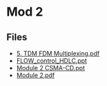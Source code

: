 # Mod 2

## Files

- [5. TDM  FDM Multiplexing.pdf](5.%20TDM%20%20FDM%20Multiplexing.pdf)
- [FLOW_control_HDLC.ppt](FLOW_control_HDLC.ppt)
- [Module 2 CSMA-CD.ppt](Module%202%20CSMA-CD.ppt)
- [Module 2.pdf](Module%202.pdf)
